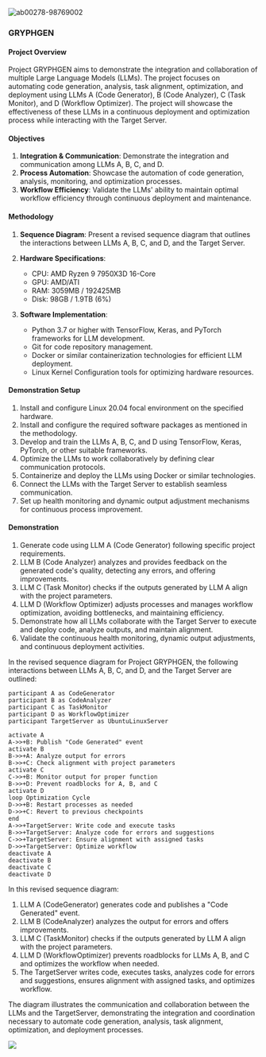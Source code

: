 

![ab00278-98769002](https://github.com/danindiana/GRYPHGEN/assets/3030588/e35716d5-332d-4a7f-9dc5-7a5b46d3ef3c)
### GRYPHGEN

#### Project Overview
Project GRYPHGEN aims to demonstrate the integration and collaboration of multiple Large Language Models (LLMs). The project focuses on automating code generation, analysis, task alignment, optimization, and deployment using LLMs A (Code Generator), B (Code Analyzer), C (Task Monitor), and D (Workflow Optimizer). The project will showcase the effectiveness of these LLMs in a continuous deployment and optimization process while interacting with the Target Server.

#### Objectives
1. **Integration & Communication**: Demonstrate the integration and communication among LLMs A, B, C, and D.
2. **Process Automation**: Showcase the automation of code generation, analysis, monitoring, and optimization processes.
3. **Workflow Efficiency**: Validate the LLMs' ability to maintain optimal workflow efficiency through continuous deployment and maintenance.

#### Methodology
1. **Sequence Diagram**: Present a revised sequence diagram that outlines the interactions between LLMs A, B, C, and D, and the Target Server.

2. **Hardware Specifications**:
   - CPU: AMD Ryzen 9 7950X3D 16-Core
   - GPU: AMD/ATI
   - RAM: 3059MB / 192425MB
   - Disk: 98GB / 1.9TB (6%)

3. **Software Implementation**:
   - Python 3.7 or higher with TensorFlow, Keras, and PyTorch frameworks for LLM development.
   - Git for code repository management.
   - Docker or similar containerization technologies for efficient LLM deployment.
   - Linux Kernel Configuration tools for optimizing hardware resources.

#### Demonstration Setup
1. Install and configure Linux 20.04 focal environment on the specified hardware.
2. Install and configure the required software packages as mentioned in the methodology.
3. Develop and train the LLMs A, B, C, and D using TensorFlow, Keras, PyTorch, or other suitable frameworks.
4. Optimize the LLMs to work collaboratively by defining clear communication protocols.
5. Containerize and deploy the LLMs using Docker or similar technologies.
6. Connect the LLMs with the Target Server to establish seamless communication.
7. Set up health monitoring and dynamic output adjustment mechanisms for continuous process improvement.

#### Demonstration
1. Generate code using LLM A (Code Generator) following specific project requirements.
2. LLM B (Code Analyzer) analyzes and provides feedback on the generated code's quality, detecting any errors, and offering improvements.
3. LLM C (Task Monitor) checks if the outputs generated by LLM A align with the project parameters.
4. LLM D (Workflow Optimizer) adjusts processes and manages workflow optimization, avoiding bottlenecks, and maintaining efficiency.
5. Demonstrate how all LLMs collaborate with the Target Server to execute and deploy code, analyze outputs, and maintain alignment.
6. Validate the continuous health monitoring, dynamic output adjustments, and continuous deployment activities.

In the revised sequence diagram for Project GRYPHGEN, the following interactions between LLMs A, B, C, and D, and the Target Server are outlined:

```
participant A as CodeGenerator
participant B as CodeAnalyzer
participant C as TaskMonitor
participant D as WorkflowOptimizer
participant TargetServer as UbuntuLinuxServer

activate A
A->>+B: Publish "Code Generated" event
activate B
B->>+A: Analyze output for errors
B->>+C: Check alignment with project parameters
activate C
C->>+B: Monitor output for proper function
B->>+D: Prevent roadblocks for A, B, and C
activate D
loop Optimization Cycle
D->>+B: Restart processes as needed
D->>+C: Revert to previous checkpoints
end
A->>+TargetServer: Write code and execute tasks
B->>+TargetServer: Analyze code for errors and suggestions
C->>+TargetServer: Ensure alignment with assigned tasks
D->>+TargetServer: Optimize workflow
deactivate A
deactivate B
deactivate C
deactivate D
```

In this revised sequence diagram:

1. LLM A (CodeGenerator) generates code and publishes a "Code Generated" event.
2. LLM B (CodeAnalyzer) analyzes the output for errors and offers improvements.
3. LLM C (TaskMonitor) checks if the outputs generated by LLM A align with the project parameters.
4. LLM D (WorkflowOptimizer) prevents roadblocks for LLMs A, B, and C and optimizes the workflow when needed.
5. The TargetServer writes code, executes tasks, analyzes code for errors and suggestions, ensures alignment with assigned tasks, and optimizes workflow.

The diagram illustrates the communication and collaboration between the LLMs and the TargetServer, demonstrating the integration and coordination necessary to automate code generation, analysis, task alignment, optimization, and deployment processes.



[![](https://mermaid.ink/img/pako:eNplU12P2jAQ_CsrvzZFdxAI5OEkSKo-nVr1KlWq_OKLF3BJ1qk_4ADdf-8mF67QvkRZa2Z2drw-i8pqFLnw-DsiVVgatXGqkaSqYPYqICwlLT8-PHxY5fA1PtfGb0GKglnwGQkdQ7QUgHukcMVaSVp1rGUOS1L18YRgY2hjgLV1gM5Z5wdIkUOxxWoHqjYbalgHDiZsoXX2F1YBWsWGMGBHeNcvJBWDq0dLJrDolT5TW3SwjsR4S0OjkidwvVFwVunn2lY73-OXCawSUKQ73fcepaTa2ha-tME05qQ6KSiOVY2SyqH5N_RBudB1rNB79KA8EKLmVN5ARQfaI2OCZRjujY0eqm7i1hoKPBWSHkL-rtwGwxM6JuTwwxm20d1Q7w1fsIp8EJTfXcK7JVyi7il_g-7ZPm42bJZn8EN2t9xP5KPDfy9Bec816kvT8n_iEA_CwbrdurYHSRqv1-eqWt1UxU1VikQ06BplNC_kWRLwooUtNihFzr9auZ0Ukl4Zp2KwT0eqRB5cxETEVrPEsLwiX6va82mr6Ke1zQXEpcjP4kXk83Q0nafZIp1Nx9k0nUwTcRR5Nh1NMj69n03T7H4yG78m4tTz70bzu8VivkjTOX8m2ThLBOpu6x7fnk__il7_AM3RI5c?type=png)](https://mermaid.live/edit#pako:eNplU12P2jAQ_CsrvzZFdxAI5OEkSKo-nVr1KlWq_OKLF3BJ1qk_4ADdf-8mF67QvkRZa2Z2drw-i8pqFLnw-DsiVVgatXGqkaSqYPYqICwlLT8-PHxY5fA1PtfGb0GKglnwGQkdQ7QUgHukcMVaSVp1rGUOS1L18YRgY2hjgLV1gM5Z5wdIkUOxxWoHqjYbalgHDiZsoXX2F1YBWsWGMGBHeNcvJBWDq0dLJrDolT5TW3SwjsR4S0OjkidwvVFwVunn2lY73-OXCawSUKQ73fcepaTa2ha-tME05qQ6KSiOVY2SyqH5N_RBudB1rNB79KA8EKLmVN5ARQfaI2OCZRjujY0eqm7i1hoKPBWSHkL-rtwGwxM6JuTwwxm20d1Q7w1fsIp8EJTfXcK7JVyi7il_g-7ZPm42bJZn8EN2t9xP5KPDfy9Bec816kvT8n_iEA_CwbrdurYHSRqv1-eqWt1UxU1VikQ06BplNC_kWRLwooUtNihFzr9auZ0Ukl4Zp2KwT0eqRB5cxETEVrPEsLwiX6va82mr6Ke1zQXEpcjP4kXk83Q0nafZIp1Nx9k0nUwTcRR5Nh1NMj69n03T7H4yG78m4tTz70bzu8VivkjTOX8m2ThLBOpu6x7fnk__il7_AM3RI5c)
